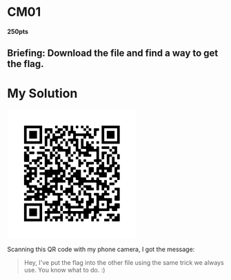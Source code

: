# CM01
  #### 250pts
## Briefing: Download the file and find a way to get the flag.

# My Solution

![frame.png](https://github.com/theamandawang/NCS-2021-Writeup/blob/main/CM01/frame.png)

Scanning this QR code with my phone camera, I got the message:
> Hey, I've put the flag into the other file using the same trick we always use. You know what to do. :)

